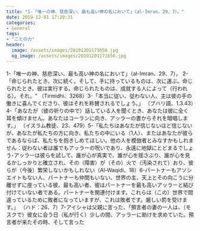 ```yaml
---
title: "1-「唯一の神、慈悲深い、最も高い神の名において」（al-Imran、29、7）。"
date: 2019-12-01 17:20:31
categories:
- General
tags:
- "ことの力"
header:
  image: /assets/images/20191201171656.jpg
  og_image: /assets/images/20191201171656.jpg
---
```


1-「唯一の神、慈悲深い、最も高い神の名において」（al-Imran、29、7）。 2-「命じられたとき、次に続く。そして、手に持っているものは、次に運ぶ。命じられたとき、彼は実行する。命じられたものは、成就する人によって（行われる）。それ。&quot; （Tirmidhi、3268）3-「本当に従い、従わない人、主は彼の手の働きに喜んでくださり、彼はそれを称賛されるでしょう。」 （ブハリ語、1.3.43）4-「あなたが（彼の祈りの中で）話している人を聞くとき、あなたは彼に全く耳を傾けません。あなたはコーランに向き、アッラーの書からそれを暗唱します。」 （イスラム教徒、23、479）5-「私たちはあなたが信じないほど信じないが、あなたが私たちの方に向き、私たちの中にいる（1人）、またはあなたが彼らであるならば、私たちを抱きしめてほしい。他の人を模倣者とみなすかもしれません：従わない者は誰でもアッラーの呪いであり、永遠に地獄にとどまるでしょう-アッラーは彼らを試して、誰が心が真実で、誰が心を揺さぶり、誰が心を見るかしっかりと確立され、その（障害）が（その）火で（汚染されて）おり、彼らが（今後）繁栄しないかもしれない（Al-Waqidi、18）6-パートナーもアソシエイトもない人、パートナーも仲間もいない、世界の主、天上とその向こうに分離せずに座っている彼、最も高い者、彼はパートナーを最も高いアッラーと結び付けていない者である。パートナーを関連付けます。これらは（この）世界で間違っているために敗者になっていますが、これは敗者です。厳しい罰を受けます。」 （ハド：26、7）7-アイシャは父親に言った、「預言者の妻の一人は、（モスクで）彼女に会う日（私が行く）少しの間、アッラーに助けを求めていた。預言者が来たその時、そして言った
